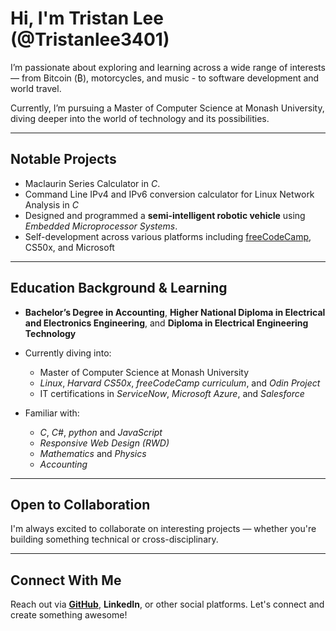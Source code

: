# Hi, I'm Tristan Lee (@Tristanlee3401)

I’m passionate about exploring and learning across a wide range of interests — from Bitcoin (₿), motorcycles, and music - to software development and world travel.

Currently, I’m pursuing a Master of Computer Science at Monash University, diving deeper into the world of technology and its possibilities.

---

## Notable Projects
- Maclaurin Series Calculator in *C*.
- Command Line IPv4 and IPv6 conversion calculator for Linux Network Analysis in *C*
- Designed and programmed a **semi-intelligent robotic vehicle** using *Embedded Microprocessor Systems*.
- Self-development across various platforms including [freeCodeCamp](https://www.freecodecamp.org/), CS50x, and Microsoft

---

## Education Background & Learning
- **Bachelor’s Degree in Accounting**, **Higher National Diploma in Electrical and Electronics Engineering**, and **Diploma in Electrical Engineering Technology**
- Currently diving into:
  - Master of Computer Science at Monash University
  - *Linux*, *Harvard CS50x*, *freeCodeCamp curriculum*, and *Odin Project*
  - IT certifications in *ServiceNow*, *Microsoft Azure*, and *Salesforce*

- Familiar with:
  - *C*, *C#*, *python* and *JavaScript*
  - *Responsive Web Design (RWD)*
  - *Mathematics* and *Physics*
  - *Accounting*

---

## Open to Collaboration
I'm always excited to collaborate on interesting projects — whether you're building something technical or cross-disciplinary.

---

## Connect With Me
Reach out via **[GitHub](https://github.com/Tristanlee3401)**, **LinkedIn**, or other social platforms. Let's connect and create something awesome!

